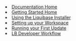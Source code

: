 <li><a href="/documentation/index.html"><span>Documentation Home</span></a></li>
<li><a href="/get_started/index.html"><span>Getting Started Home</span></a></li>
<li><a href="/documentation/workflows/using-the-lb-installer.html"><span>Using the Liquibase Installer</span></a></li>
<li><a href="/documentation/workflows/setup-workspace-installer.html"><span>Setting up your Workspace</span></a></li>
<li><a href="/documentation/workflows/running-first-update-installer.html"><span>Running your First Update</span></a></li>
<li><a href="/documentation/workflows/lb-developer-workflow.html"><span> LB Developer Workflow</span></a></li>

